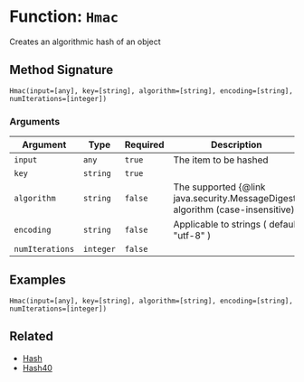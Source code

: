 [comment]: # (Note: This documentation is generated dynamically in the build process.  To modify the contents, change the javadoc on the _invoke method of the BIF class)

# Function: `Hmac`

Creates an algorithmic hash of an object

## Method Signature
```
Hmac(input=[any], key=[string], algorithm=[string], encoding=[string], numIterations=[integer])
```
### Arguments

| Argument | Type | Required | Description | Default |
|----------|------|----------|-------------|---------|
| `input` | `any` | `true` | The item to be hashed |  |
| `key` | `string` | `true` |  |  |
| `algorithm` | `string` | `false` | The supported {@link java.security.MessageDigest} algorithm (case-insensitive) | `HmacMD5` |
| `encoding` | `string` | `false` | Applicable to strings ( default "utf-8" ) | `utf-8` |
| `numIterations` | `integer` | `false` |  | `1` |

## Examples

```
Hmac(input=[any], key=[string], algorithm=[string], encoding=[string], numIterations=[integer])
```

## Related
  * [Hash](./Hash.md)
  * [Hash40](./Hash40.md)
